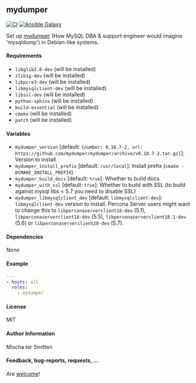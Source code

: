 ## mydumper

[![CI](https://github.com/Oefenweb/ansible-mydumper/workflows/CI/badge.svg)](https://github.com/Oefenweb/ansible-mydumper/actions?query=workflow%3ACI)
[![Ansible Galaxy](http://img.shields.io/badge/ansible--galaxy-mydumper-blue.svg)](https://galaxy.ansible.com/Oefenweb/mydumper)

Set up [mydumper](https://github.com/mydumper/mydumper) (How MySQL DBA & support engineer would imagine 'mysqldump') in Debian-like systems.

#### Requirements

* `libglib2.0-dev` (will be installed)
* `zlib1g-dev` (will be installed)
* `libpcre3-dev` (will be installed)
* `libmysqlclient-dev` (will be installed)
* `libssl-dev` (will be installed)
* `python-sphinx` (will be installed)
* `build-essential` (will be installed)
* `cmake` (will be installed)
* `patch` (will be installed)

#### Variables

* `mydumper_version` [default: `{number: 0.10.7-2, url: https://github.com/mydumper/mydumper/archive/v0.10.7-2.tar.gz}`]: Version to install
* `mydumper_install_prefix` [default: `/usr/local`]: Install prefix (`cmake -DCMAKE_INSTALL_PREFIX`)
* `mydumper_build_docs` [default: `true`]: Whether to build docs
* `mydumper_with_ssl` [default: `true`]: Whether to build with SSL (to build against mysql libs < 5.7 you need to disable SSL)
* `mydumper_libmysqlclient_dev` [default: `libmysqlclient-dev`]: `libmysqlclient-dev` version to install. Percona Server users might want to change this to `libperconaserverclient16-dev` (5.1), `libperconaserverclient18-dev` (5.5), `libperconaserverclient18.1-dev` (5.6) or `libperconaserverclient20-dev` (5.7).

#### Dependencies

None

#### Example

```yaml
---
- hosts: all
  roles:
    - mydumper
```

#### License

MIT

#### Author Information

Mischa ter Smitten

#### Feedback, bug-reports, requests, ...

Are [welcome](https://github.com/Oefenweb/ansible-mydumper/issues)!
